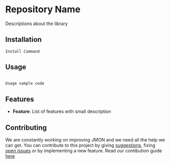 # Repository Name

Descriptions about the library

## Installation

```
Install Command
```


## Usage

```javascript

Usage sample code
```

## Features

- **Feature**: List of features with small description

## Contributing

We are constantly working on improving JMON and we need all the help we can get. 
You can contribute to this project by giving [suggestions](#), fixing [open issues](#) or by implementing a new feature. Read our contibution guide [here](#)